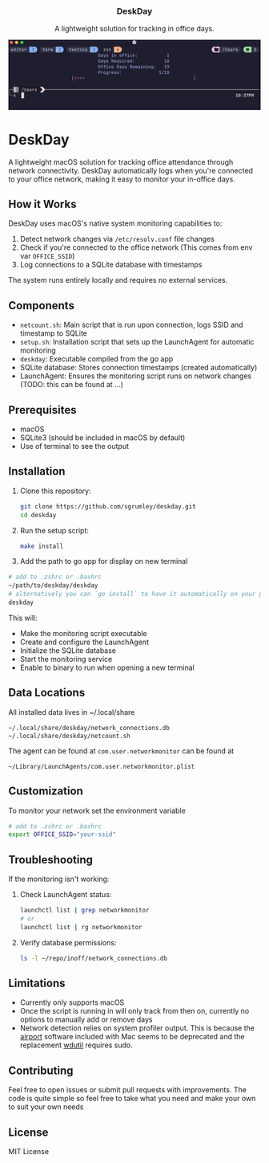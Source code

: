 <div align="center">
  <h3 align="center">DeskDay</h3>
  <p align="center">
        A lightweight solution for tracking in office days.
  </p>
</div>

![Deskday Screenshot](deskday.png)
# DeskDay


A lightweight macOS solution for tracking office attendance through network connectivity. DeskDay automatically logs when you're connected to your office network, making it easy to monitor your in-office days.

## How it Works

DeskDay uses macOS's native system monitoring capabilities to:
1. Detect network changes via `/etc/resolv.conf` file changes
2. Check if you're connected to the office network (This comes from env var `OFFICE_SSID`)
3. Log connections to a SQLite database with timestamps

The system runs entirely locally and requires no external services.

## Components

- `netcount.sh`: Main script that is run upon connection, logs SSID and timestamp to SQLite
- `setup.sh`: Installation script that sets up the LaunchAgent for automatic monitoring
- `deskday`: Executable compiled from the go app
- SQLite database: Stores connection timestamps (created automatically)
- LaunchAgent: Ensures the monitoring script runs on network changes (TODO: this can be found at ...) 
## Prerequisites

- macOS 
- SQLite3 (should be included in macOS by default)
- Use of terminal to see the output

## Installation

1. Clone this repository:
   ```bash
   git clone https://github.com/sgrumley/deskday.git
   cd deskday
   ```

2. Run the setup script:
   ```bash
   make install
   ```
3. Add the path to go app for display on new terminal
```bash
# add to .zshrc or .bashrc
~/path/to/deskday/deskday
# alternatively you can `go install` to have it automatically on your path
deskday
```
This will:
- Make the monitoring script executable
- Create and configure the LaunchAgent
- Initialize the SQLite database
- Start the monitoring service
- Enable to binary to run when opening a new terminal

## Data Locations

All installed data lives in ~/.local/share
```
~/.local/share/deskday/network_connections.db
~/.local/share/deskday/netcount.sh
```
The agent can be found at `com.user.networkmonitor` can be found at 
```
~/Library/LaunchAgents/com.user.networkmonitor.plist
```


## Customization

To monitor your network set the environment variable

```bash
# add to .zshrc or .bashrc
export OFFICE_SSID="your-ssid"
```

## Troubleshooting

If the monitoring isn't working:

1. Check LaunchAgent status:
   ```bash
   launchctl list | grep networkmonitor
   # or 
   launchctl list | rg networkmonitor
   ```

2. Verify database permissions:
   ```bash
   ls -l ~/repo/inoff/network_connections.db
   ```

## Limitations

- Currently only supports macOS
- Once the script is running in will only track from then on, currently no options to manually add or remove days
- Network detection relies on system profiler output. This is because the [airport](https://support.apple.com/en-au/guide/aputility/aprtc6ff2ed9/mac) software included with Mac seems to be deprecated and the replacement [wdutil](https://ss64.com/mac/wdutil.html) requires sudo.

## Contributing

Feel free to open issues or submit pull requests with improvements.
The code is quite simple so feel free to take what you need and make your own to suit your own needs

## License

MIT License
